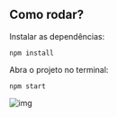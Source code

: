 ## Como rodar?
Instalar as dependências:

	npm install
	
Abra o projeto no terminal: 

	npm start
	
![img](https://user-images.githubusercontent.com/72028645/138145716-6550375f-ddf2-4eab-b3d6-5bae71162db3.png)
